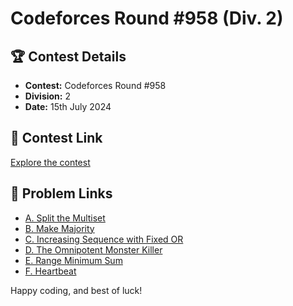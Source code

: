 # Codeforces Round #958 (Div. 2)

## 🏆 Contest Details

- **Contest:** Codeforces Round #958
- **Division:** 2
- **Date:** 15th July 2024

## 🔗 Contest Link

[Explore the contest](https://codeforces.com/contest/1988)

## 🔗 Problem Links

- [A. Split the Multiset](https://codeforces.com/contest/1988/problem/A)
- [B. Make Majority](https://codeforces.com/contest/1988/problem/B)
- [C. Increasing Sequence with Fixed OR](https://codeforces.com/contest/1988/problem/C)
- [D. The Omnipotent Monster Killer](https://codeforces.com/contest/1988/problem/D)
- [E. Range Minimum Sum](https://codeforces.com/contest/1988/problem/E)
- [F. Heartbeat](https://codeforces.com/contest/1988/problem/F)


Happy coding, and best of luck!
